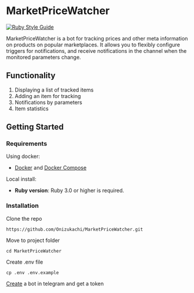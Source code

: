 # MarketPriceWatcher

[![Ruby Style Guide](https://img.shields.io/badge/code_style-rubocop-brightgreen.svg)](https://github.com/rubocop/rubocop)

MarketPriceWatcher is a bot for tracking prices and other meta information on products on popular marketplaces. It allows you to flexibly configure triggers for notifications, and receive notifications in the channel when the monitored parameters change.

## Functionality

1. Displaying a list of tracked items
2. Adding an item for tracking
3. Notifications by parameters
4. Item statistics

## Getting Started

### Requirements

Using docker:
- [Docker](https://docs.docker.com/engine/install/) and [Docker Compose](https://docs.docker.com/compose/install/)

Local install:
- **Ruby version**: Ruby 3.0 or higher is required.

### Installation

Clone the repo

```
https://github.com/Onizukachi/MarketPriceWatcher.git
```

 Move to project folder

```
cd MarketPriceWatcher
```

Create .env file

```
cp .env .env.example
```

[Create](https://core.telegram.org/bots/tutorial) a bot in telegram and get a token

